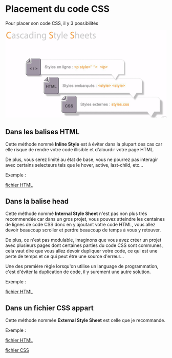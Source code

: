 # Placement du code CSS

Pour placer son code CSS, il y 3 possibilités

![placements](img/3-placements-css.png)

## Dans les balises HTML

Cette méthode nommé **Inline Style** est à éviter dans la plupart des cas car elle risque de rendre votre code illisible et d'alourdir votre page HTML.

De plus, vous serez limité au état de base, vous ne pourrez pas interagir avec certains selecteurs tels que le hover, active, last-child, etc...

Exemple : 

[fichier HTML](avec-html.html)

## Dans la balise head

Cette méthode nommé **Internal Style Sheet** n'est pas non plus très recommendée car dans un gros projet, vous pouvez atteindre les centaines de lignes de code CSS donc en y ajoutant votre code HTML, vous allez devoir beaucoup scroller et perdre beaucoup de temps à vous y retouver. 

De plus, ce n'est pas modulable, imaginons que vous avez créer un projet avec plusieurs pages dont certaines parties du code CSS sont communes, cela vaut dire que vous allez devoir dupliquer votre code, ce qui est une perte de temps et ce qui peut être une source d'erreur... 

Une des première règle lorsqu'on utilise un language de programmation, c'est d'éviter la duplication de code, il y surement une autre solution.

Exemple : 

[fichier HTML](dans-balise-head.html)

## Dans un fichier CSS appart

Cette méthode nommée **External Style Sheet** est celle que je recommande.

Exemple : 

[fichier HTML](dans-fichier-css.html)

[fichier CSS](css/main.css)

